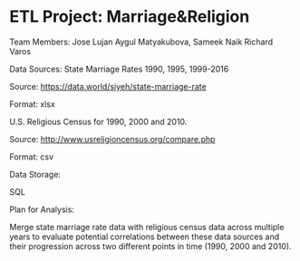# ETL Project: Marriage&Religion

Team Members:
Jose Lujan
Aygul Matyakubova,
Sameek Naik
Richard Varos


Data Sources:
State Marriage Rates 1990, 1995, 1999-2016

Source: https://data.world/siyeh/state-marriage-rate 

Format: xlsx

 
U.S. Religious Census for 1990, 2000 and 2010.

Source: http://www.usreligioncensus.org/compare.php 

Format: csv

Data Storage:

SQL

Plan for Analysis:

Merge state marriage rate data with religious census data across multiple years to evaluate potential correlations between these data sources and their progression across two different points in time (1990, 2000 and 2010).
